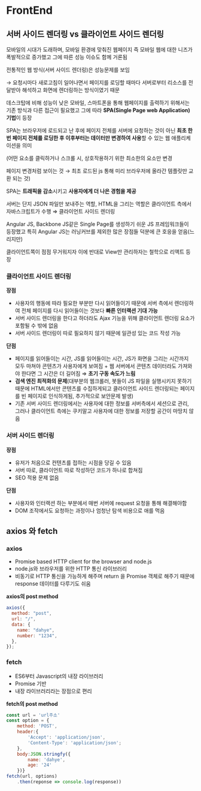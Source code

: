 # FrontEnd

## 서버 사이드 렌더링 vs 클라이언트 사이드 렌더링

모바일의 시대가 도래하며, 모바일 환경에 맞춰진 웹페이지 즉 모바일 웹에 대한 니즈가 폭발적으로 증가했고 그에 따른 성능 이슈도 함께 거론됨

전통적인 웹 방식(서버 사이드 렌더링)은 성능문제를 보임

→ 요청시마다 새로고침이 일어나면서 페이지를 로딩할 때마다 서버로부터 리소스를 전달받아 해석하고 화면에 렌더링하는 방식이였기 때문

데스크탑에 비해 성능이 낮은 모바일, 스마트폰을 통해 웹페이지를 출력하기 위해서는 기존 방식과 다른 접근이 필요했고 그에 따라 **SPA(Single Page web Application) 기법**이 등장

SPA는 브라우저에 로드되고 난 후에 페이지 전체를 서버에 요청하는 것이 아닌 **최초 한번 페이지 전체를 로딩한 후 이후부터는 데이터만 변경하여 사용**할 수 있는 웹 애플리케이션을 의미

(어떤 요소를 클릭하거나 스크롤 시, 상호작용하기 위한 최소한의 요소만 변경

페이지 변경처럼 보이는 것 → 최초 로드된 js 통해 미리 브라우저에 올라간 템플릿만 교환 되는 것)

SPA는 **트래픽을 감소**시키고 **사용자에게 더 나은 경험을 제공**

서버는 단지 JSON 파일만 보내주는 역할, HTML을 그리는 역할은 클라이언트 측에서 자바스크립트가 수행 ⇒ 클라이언트 사이드 렌더링

Angular JS, Backbone JS같은 Single Page를 생성하기 쉬운 JS 프레임워크들이 등장했고 특히 Angular JS는 러닝커브를 제외한 많은 장점들 덕분에 큰 호응을 얻음(느리지만)

클라이언트쪽이 점점 무거워지자 이에 반대로 View만 관리하자는 철학으로 리액트 등장

### 클라이언트 사이드 렌더링

**장점**

- 사용자의 행동에 따라 필요한 부분만 다시 읽어들이기 때문에 서버 측에서 렌더링하여 전체 페이지를 다시 읽어들이는 것보다 **빠른 인터랙션 기대 가능**
- 서버 사이드 렌더링을 한다고 하더라도 Ajax 기능을 위해 클라이언트 렌더링 요소가 포함될 수 밖에 없음
- 서버 사이드 렌더링이 따로 필요하지 않기 때문에 일관성 있는 코드 작성 가능

**단점**

- 페이지를 읽어들이는 시간, JS를 읽어들이는 시간, JS가 화면을 그리는 시간까지 모두 마쳐야 콘텐츠가 사용자에게 보여짐 + 웹 서버에서 콘텐츠 데이터라도 가져와야 한다면 그 시간은 더 길어짐 ⇒ **초기 구동 속도가 느림**
- **검색 엔진 최적화의 문제**(대부분의 웹크롤러, 봇들이 JS 파일을 실행시키지 못하기 때문에 HTML에서만 콘텐츠를 수집하게되고 클라이언트 사이드 렌더링되는 페이지를 빈 페이지로 인식하게됨, 추가적으로 보안문제 발생)
- 기존 서버 사이드 렌더링에서는 사용자에 대한 정보를 서버측에서 세션으로 관리, 그러나 클라이언트 측에는 쿠키말고 사용자에 대한 정보를 저장할 공간이 마땅치 않음

### 서버 사이드 렌더링

**장점**

- 유저가 처음으로 컨텐츠를 접하는 시점을 당길 수 있음
- 서버 따로, 클라이언트 따로 작성하던 코드가 하나로 합쳐짐
- SEO 적용 문제 없음

**단점**

- 사용자와 인터랙션 하는 부분에서 매번 서버에 request 요청을 통해 해결해야함
- DOM 조작에서도 요청하는 과정이나 엄청난 탐색 비용으로 애를 먹음

## axios 와 fetch

### axios

- Promise based HTTP client for the browser and node.js
- node.js와 브라우저를 위한 HTTP 통신 라이브러리
- 비동기로 HTTP 통신을 가능하게 해주며 return 을 Promise 객체로 해주기 때문에 response 데이터를 다루기도 쉬움

**axios의 post method**

```jsx
axios({
  method: "post",
  url: "/",
  data: {
    name: "dahye",
    number: "1234",
  },
});
```

### fetch

- ES6부터 Javascript의 내장 라이브러리
- Promise 기반
- 내장 라이브러리라는 장점으로 편리

**fetch의 post method**

```jsx
const url = 'url주소'
const option = {
	method: 'POST',
	header:{
		'Accept': 'application/json',
		'Content-Type': 'application/json';
	},
	body:JSON.stringfy({
		name: 'dahye',
		age: '24'
	})}
fetch(url, options)
	.then(reponse => console.log(response))
```
